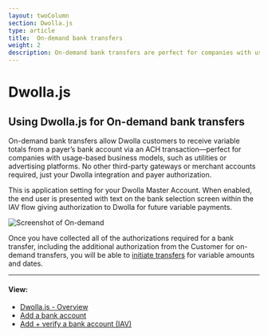 ```yaml
---
layout: twoColumn
section: Dwolla.js
type: article
title:  On-demand bank transfers
weight: 2
description: On-demand bank transfers are perfect for companies with usage-based business models, such as utilities or advertising platforms.
---
```


# Dwolla.js

## Using Dwolla.js for On-demand bank transfers
On-demand bank transfers allow Dwolla customers to receive variable totals from a payer’s bank account via an ACH transaction—perfect for companies with usage-based business models, such as utilities or advertising platforms. No other third-party gateways or merchant accounts required, just your Dwolla integration and payer authorization.

This is application setting for your Dwolla Master Account. When enabled, the end user is presented with text on the bank selection screen within the IAV flow giving authorization to Dwolla for future variable payments.

![Screenshot of On-demand](/images/OnDemandIAV.png "On-demand bank transfers")

Once you have collected all of the authorizations required for a bank transfer, including the additional authorization from the Customer for on-demand transfers, you will be able to <a href="https://docsv2.dwolla.com/#initiate-a-transfer">initiate transfers</a> for variable amounts and dates.

* * *

#### View:

*   [Dwolla.js - Overview](/resources/dwolla-js.html)
*   [Add a bank account](/resources/dwolla-js/add-a-bank-account.html)
*   [Add + verify a bank account (IAV)](/resources/dwolla-js/instant-account-verification.html)
